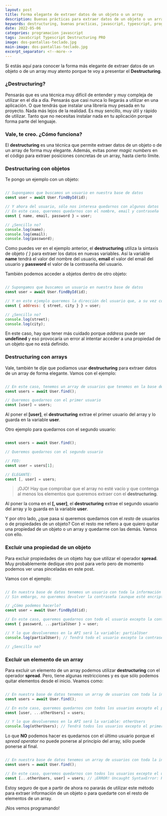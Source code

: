```yaml
---
layout: post
title: Forma elegante de extraer datos de un objeto o un array
description: Buenas prácticas para extraer datos de un objeto o un array JavaScript o TypeScript.
keywords: destructuring, buenas practicas, javascript, typescript, programacion, backend, node.js, nodejs, back-end
date: 2022-05-06
categories: programacion javascript
tags: JavaScript Typescript Destructuring PRO
image: dos-pantallas-teclado.jpg
main-image: dos-pantallas-teclado.jpg
excerpt_separator: <!--more-->
---
```

Si estás aquí para conocer la forma más elegante de extraer datos de un objeto o de un array muy atento porque te voy a presentar el **Destructuring**.

### ¿Destructuring?
Pensarás que es una técnica muy difícil de entender y muy compleja de utilizar en el día a día. Pensarás que casi nunca lo llegarás a utilizar en una aplicación. O que tendrás que instalar una librería muy pesada en tu proyecto. Nada más lejos de la realidad. Es muy sencillo, muy útil y rápido de utilizar. Tanto que no necesitas instalar nada en tu aplicación porque forma parte del lenguaje.

### Vale, te creo. ¿Cómo funciona?
El **destructuring** es una técnica que permite extraer datos de un objeto o de un array de forma muy elegante. Además, evitas poner *magic numbers* en el código para extraer posiciones concretas de un array, hasta cierto límite.

### Destructuring con objetos
Te pongo un ejemplo con un objeto:

```javascript

// Supongamos que buscamos un usuario en nuestra base de datos
const user = await User.findById(id);

// Y ahora del usuario, sólo nos interesa quedarnos con algunos datos
// En este caso, queremos quedarnos con el nombre, email y contraseña
const { name, email, password } = user;

// ¿Sencillo no?
console.log(name);
console.log(email);
console.log(password);

```

Como puedes ver en el ejemplo anterior, el **destructuring** utiliza la sintaxis de objeto *{* *}* para extraer los datos en nuevas variables. Así la variable **name** tendrá el valor del nombre del usuario, **email** el valor del email del usuario y **password** el valor de la contraseña del usuario.

También podemos acceder a objetos dentro de otro objeto:

```javascript

// Supongamos que buscamos un usuario en nuestra base de datos
const user = await User.findById(id);

// Y en este ejemplo queremos la dirección del usuario que, a su vez contiene, una dirección
const { address: { street, city } } = user;

// ¿Sencillo no?
console.log(street);
console.log(city);

```

En este caso, hay que tener más cuidado porque *address* puede ser **undefined** y eso provocaría un error al intentar acceder a una propiedad de un objeto que no está definido.

### Destructuring con arrays
Vale, también te dije que podíamos usar **destructuring** para extraer datos de un array de forma elegante. Vamos con el ejemplo:

```javascript

// En este caso, tenemos un array de usuarios que tenemos en la base de datos
const users = await User.find();

// Queremos quedarnos con el primer usuario
const [user] = users;

```

Al poner el **[user]**, el **destructuring** extrae el primer usuario del array y lo guarda en la variable **user**.

Otro ejemplo para quedarnos con el segundo usuario:

```javascript

const users = await User.find();

// Queremos quedarnos con el segundo usuario

// FEO:
const user = users[1];

// ELEGANTE:
const [, user] = users;

```
> ¡OJO! Hay que comprobar que el array no esté vacío y que contenga al menos los elementos que queremos extraer con el **destructuring**.

Al poner la coma en el **[, user]**, el **destructuring** extrae el segundo usuario del array y lo guarda en la variable **user**.

Y por otro lado, ¿que pasa si queremos quedarnos con el *resto* de usuarios o de propiedades de un objeto? Con el resto me refiero a que quiero quitar una propiedad de un objeto o un array y quedarme con las demás. Vamos con ello.

### Excluir una propiedad de un objeto
Para excluir propiedades de un objeto hay que utilizar el operador **spread**. Muy probablemente dedique otro post para verlo pero de momento podemos ver unas pinceladas en este post.

Vamos con el ejemplo:

```javascript

// En nuestra base de datos tenemos un usuario con toda la información
// Sin embargo, no queremos devolver la contraseña (aunque esté encriptada). Para no exponer esta información.

// ¿Cómo podemos hacerlo?
const user = await User.findById(id);

// En este caso, queremos quedarnos con todo el usuario excepto la contraseña
const { password, ...partialUser } = user;

// Y lo que devolveremos en la API será la variable: partialUser
console.log(partialUser); // Tendrá todo el usuario excepto la contraseña

// ¿Sencillo no?

```

### Excluir un elemento de un array
Para excluir un elemento de un array podemos utilizar **destructuring** con el operador **spread**. Pero, tiene algunas restricciones y es que sólo podemos quitar elementos desde el inicio. Veamos como:

```javascript

// En nuestra base de datos tenemos un array de usuarios con toda la información
const users = await User.find();

// En este caso, queremos quedarnos con todos los usuarios excepto el primero
const [user, ...otherUsers] = users;

// Y lo que devolveremos en la API será la variable: otherUsers
console.log(otherUsers); // Tendrá todos los usuarios excepto el primero

``` 

Lo que **NO** podemos hacer es quedarnos con el último usuario porque el *spread operator* no puede ponerse al principio del array, sólo puede ponerse al final.

```javascript

// En nuestra base de datos tenemos un array de usuarios con toda la información
const users = await User.find();

// En este caso, queremos quedarnos con todos los usuarios excepto el último
const [...otherUsers, user] = users; // ¡ERROR! Uncaught SyntaxError: Rest element must be last element

```

Estoy seguro de que a partir de ahora no pararás de utilizar este método para extraer información de un objeto o para quedarte con el resto de elementos de un array.

¡Nos vemos programando!

